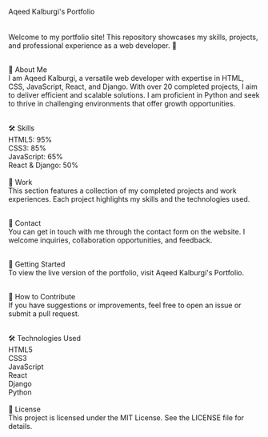 Aqeed Kalburgi's Portfolio <br><br><br>
Welcome to my portfolio site! This repository showcases my skills, projects, and professional experience as a web developer. 🌟<br><br>

📜 About Me<br>
I am Aqeed Kalburgi, a versatile web developer with expertise in HTML, CSS, JavaScript, React, and Django. With over 20 completed projects, I aim to deliver efficient and scalable solutions. I am proficient in Python and seek to thrive in challenging environments that offer growth opportunities.<br><br>

🛠️ Skills<br>
HTML5: 95%<br>
CSS3: 85%<br>
JavaScript: 65%<br>
React & Django: 50%<br><br>
💼 Work<br>
This section features a collection of my completed projects and work experiences. Each project highlights my skills and the technologies used.<br><br>

📧 Contact<br>
You can get in touch with me through the contact form on the website. I welcome inquiries, collaboration opportunities, and feedback.<br><br>

🚀 Getting Started<br>
To view the live version of the portfolio, visit Aqeed Kalburgi's Portfolio.<br><br>

📝 How to Contribute<br>
If you have suggestions or improvements, feel free to open an issue or submit a pull request.<br><br>

🛠️ Technologies Used<br>
HTML5<br>
CSS3<br>
JavaScript<br>
React<br>
Django<br>
Python<br><br>
📄 License<br>
This project is licensed under the MIT License. See the LICENSE file for details.<br>
